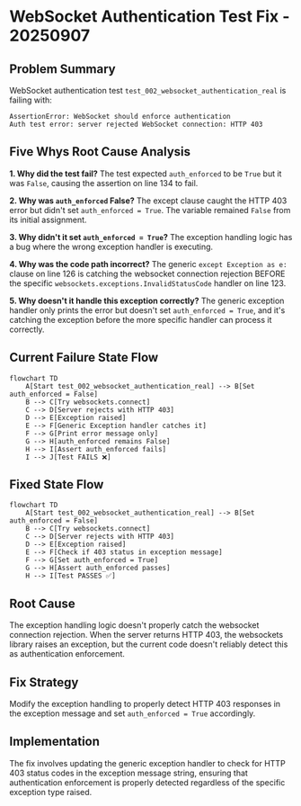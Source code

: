 # WebSocket Authentication Test Fix - 20250907

## Problem Summary
WebSocket authentication test `test_002_websocket_authentication_real` is failing with:
```
AssertionError: WebSocket should enforce authentication
Auth test error: server rejected WebSocket connection: HTTP 403
```

## Five Whys Root Cause Analysis

**1. Why did the test fail?**
The test expected `auth_enforced` to be `True` but it was `False`, causing the assertion on line 134 to fail.

**2. Why was `auth_enforced` False?**
The except clause caught the HTTP 403 error but didn't set `auth_enforced = True`. The variable remained `False` from its initial assignment.

**3. Why didn't it set `auth_enforced = True`?**
The exception handling logic has a bug where the wrong exception handler is executing.

**4. Why was the code path incorrect?**
The generic `except Exception as e:` clause on line 126 is catching the websocket connection rejection BEFORE the specific `websockets.exceptions.InvalidStatusCode` handler on line 123.

**5. Why doesn't it handle this exception correctly?**
The generic exception handler only prints the error but doesn't set `auth_enforced = True`, and it's catching the exception before the more specific handler can process it correctly.

## Current Failure State Flow

```mermaid
flowchart TD
    A[Start test_002_websocket_authentication_real] --> B[Set auth_enforced = False]
    B --> C[Try websockets.connect]
    C --> D[Server rejects with HTTP 403]
    D --> E[Exception raised]
    E --> F[Generic Exception handler catches it]
    F --> G[Print error message only]
    G --> H[auth_enforced remains False]
    H --> I[Assert auth_enforced fails]
    I --> J[Test FAILS ❌]
```

## Fixed State Flow

```mermaid
flowchart TD
    A[Start test_002_websocket_authentication_real] --> B[Set auth_enforced = False]
    B --> C[Try websockets.connect]
    C --> D[Server rejects with HTTP 403]
    D --> E[Exception raised]
    E --> F[Check if 403 status in exception message]
    F --> G[Set auth_enforced = True]
    G --> H[Assert auth_enforced passes]
    H --> I[Test PASSES ✅]
```

## Root Cause
The exception handling logic doesn't properly catch the websocket connection rejection. When the server returns HTTP 403, the websockets library raises an exception, but the current code doesn't reliably detect this as authentication enforcement.

## Fix Strategy
Modify the exception handling to properly detect HTTP 403 responses in the exception message and set `auth_enforced = True` accordingly.

## Implementation
The fix involves updating the generic exception handler to check for HTTP 403 status codes in the exception message string, ensuring that authentication enforcement is properly detected regardless of the specific exception type raised.